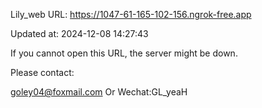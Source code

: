 Lily_web URL: https://1047-61-165-102-156.ngrok-free.app

Updated at: 2024-12-08 14:27:43

If you cannot open this URL, the server might be down.

Please contact: 

goley04@foxmail.com Or Wechat:GL_yeaH